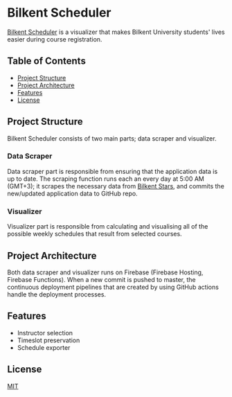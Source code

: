 # Bilkent Scheduler

[Bilkent Scheduler](https://www.bilkentscheduler.com/) is a visualizer that makes Bilkent University students' lives easier during course registration. 

## Table of Contents

- [Project Structure](#project-structure)
- [Project Architecture](#project-architecture)
- [Features](#features)
- [License](#license)

## Project Structure

Bilkent Scheduler consists of two main parts; data scraper and visualizer.

### Data Scraper

Data scraper part is responsible from ensuring that the application data is up to date. The scraping function runs each an every day at 5:00 AM (GMT+3); it scrapes the necessary data from [Bilkent Stars](https://stars.bilkent.edu.tr/), and commits the new/updated application data to GitHub repo.

### Visualizer

Visualizer part is responsible from calculating and visualising all of the possible weekly schedules that result from selected courses. 

## Project Architecture

Both data scraper and visualizer runs on Firebase (Firebase Hosting, Firebase Functions). When a new commit is pushed to master, the continuous deployment pipelines that are created by using GitHub actions handle the deployment processes.

## Features

- Instructor selection
- Timeslot preservation
- Schedule exporter

## License

[MIT](LICENSE)
